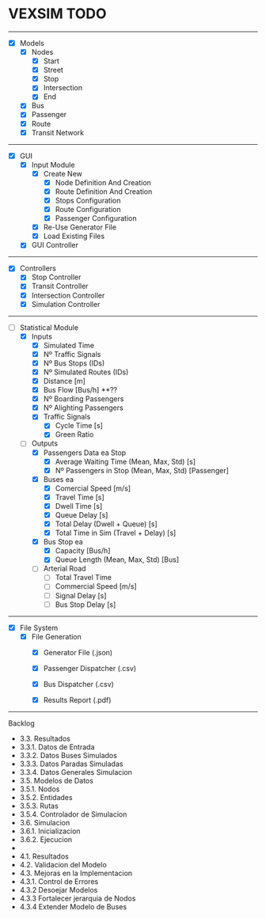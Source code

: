 # VEXSIM TODO

---
- [x] Models 
  - [x] Nodes
    - [x] Start
    - [x] Street
    - [x] Stop
    - [x] Intersection
    - [x] End
  - [x] Bus
  - [x] Passenger
  - [x] Route
  - [x] Transit Network
---
- [x] GUI
  - [x] Input Module
      - [x] Create New
        - [x] Node Definition And Creation
        - [x] Route Definition And Creation
        - [x] Stops Configuration
        - [x] Route Configuration
        - [x] Passenger Configuration
      - [x] Re-Use Generator File
      - [x] Load Existing Files
  - [x] GUI Controller

---
- [x] Controllers
  - [x] Stop Controller
  - [x] Transit Controller
  - [x] Intersection Controller
  - [x] Simulation Controller
---
- [ ] Statistical Module
  - [x] Inputs
    - [x] Simulated Time
    - [x] Nº Traffic Signals
    - [x] Nº Bus Stops (IDs)
    - [x] Nº Simulated Routes (IDs)
    - [x] Distance [m]
    - [x] Bus Flow [Bus/h] **??
    - [x] Nº Boarding Passengers
    - [x] Nº Alighting Passengers
    - [x] Traffic Signals
      - [x] Cycle Time [s]
      - [x] Green Ratio 
  - [ ] Outputs
    - [x] Passengers Data ea Stop
      - [x] Average Waiting Time (Mean, Max, Std) [s]
      - [x] Nº Passengers in Stop (Mean, Max, Std) [Passenger]
    - [x] Buses ea
      - [x] Comercial Speed [m/s]
      - [x] Travel Time [s]
      - [x] Dwell Time [s]
      - [x] Queue Delay [s]
      - [x] Total Delay (Dwell + Queue) [s]
      - [x] Total Time in  Sim (Travel + Delay) [s]

    - [x] Bus Stop ea
      - [x] Capacity [Bus/h]
      - [x] Queue Length (Mean, Max, Std) [Bus]
    - [ ] Arterial Road
      - [ ] Total Travel Time
      - [ ] Commercial Speed [m/s]
      - [ ] Signal Delay [s]
      - [ ] Bus Stop Delay [s]
---
- [x] File System
  - [x] File Generation
    - [x] Generator File (.json)
    - [x] Passenger Dispatcher (.csv)
    - [x] Bus Dispatcher (.csv)
    - [x] Results Report (.pdf)


---
Backlog

- 3.3. Resultados
- 3.3.1. Datos de Entrada
- 3.3.2. Datos Buses Simulados
- 3.3.3. Datos Paradas Simuladas
- 3.3.4. Datos Generales Simulacion
- 3.5. Modelos de Datos
- 3.5.1. Nodos
- 3.5.2. Entidades
- 3.5.3. Rutas
- 3.5.4. Controlador de Simulacion
- 3.6. Simulacion
- 3.6.1. Inicializacion
- 3.6.2. Ejecucion
- 
- 4.1. Resultados
- 4.2. Validacion del Modelo
- 4.3. Mejoras en la Implementacion
- 4.3.1. Control de Errores
- 4.3.2 Desoejar Modelos
- 4.3.3 Fortalecer jerarquia de Nodos
- 4.3.4 Extender Modelo de Buses
